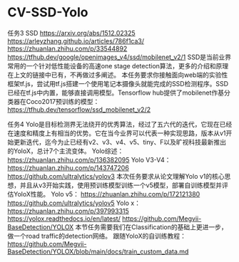 # CV-SSD-Yolo

任务3
SSD
https://arxiv.org/abs/1512.02325
https://arleyzhang.github.io/articles/786f1ca3/
https://zhuanlan.zhihu.com/p/33544892
https://tfhub.dev/google/openimages_v4/ssd/mobilenet_v2/1
SSD是当前业界常用的一个针对低性能设备的高速one stage detection算法，更多的介绍和原理在上文的链接中已有，不再做过多阐述。
本任务要求你接触面向web端的实验性框架tf.js，尝试用tf.js搭建一个使用笔记本摄像头就能完成的SSD检测程序。SSD已经在tf.js中内置，能够直接调用模型。Tensorflow hub提供了mobilenet作基分类器在Coco2017预训练的模型：https://tfhub.dev/tensorflow/ssd_mobilenet_v2/2


任务4
Yolo是目标检测界无法绕开的优秀算法，经过了五六代的迭代，它现在已经在速度和精度上有相当的优势。它在当今业界可以代表一种实现思路，版本从v1开始更新迭代，迄今为止已经有v2、v3、v4、v5、tiny、F以及旷视科技最新推出的YoloX，总计7个主流变体。
Yolo综述：
https://zhuanlan.zhihu.com/p/136382095
Yolo V3-V4：
https://zhuanlan.zhihu.com/p/143747206
https://github.com/ultralytics/yolov3
本次任务要求从论文理解Yolo v1的核心思想，并且从v3开始实践，使用预训练模型训练一个v5模型，部署自训练模型并评估YoloX性能。
Yolo v5：
https://zhuanlan.zhihu.com/p/172121380
https://github.com/ultralytics/yolov5
Yolo x：
https://zhuanlan.zhihu.com/p/397993315
https://yolox.readthedocs.io/en/latest/
https://github.com/Megvii-BaseDetection/YOLOX
本节任务需要我们在Classification的基础上更进一步，做一个road traffic的detection网络。
跟随YoloX的自训练教程：https://github.com/Megvii-BaseDetection/YOLOX/blob/main/docs/train_custom_data.md
